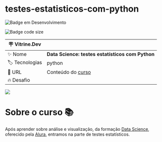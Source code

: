# testes-estatisticos-com-python

![Badge em Desenvolvimento](http://img.shields.io/static/v1?label=STATUS&message=EM%20DESENVOLVIMENTO&color=GREEN&style=for-the-badge)

![Badge code size](https://img.shields.io/github/languages/code-size/fab-souza/testes-estatisticos-com-python)

| :placard: Vitrine.Dev |    |
| -------------  | --- |
| :sparkles: Nome        | **Data Science: testes estatísticos com Python**
| :label: Tecnologias | python
| :rocket: URL         | Conteúdo do [curso](https://www.alura.com.br/curso-online-data-science-introducao-a-testes-estatisticos-com-python)
| :fire: Desafio     |

![](https://github.com/fab-souza/testes-estatisticos-com-python/assets/67301805/86dfb1ca-d128-4ffe-87b0-6fe24ecdc3ad)

# Sobre o curso 📚

Após aprender sobre análise e visualização, da formação [Data Science](https://www.alura.com.br/formacao-data-science), oferecido pela [Alura](https://www.alura.com.br/), entramos na parte de testes estatísticos.
